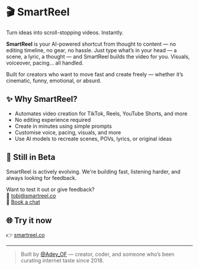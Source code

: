 # 🎬 SmartReel

Turn ideas into scroll-stopping videos. Instantly.

**SmartReel** is your AI-powered shortcut from thought to content — no editing timeline, no gear, no hassle. Just type what’s in your head — a scene, a lyric, a thought — and SmartReel builds the video for you. Visuals, voiceover, pacing... all handled.

Built for creators who want to move fast and create freely — whether it’s cinematic, funny, emotional, or absurd.

## ✨ Why SmartReel?

- Automates video creation for TikTok, Reels, YouTube Shorts, and more  
- No editing experience required  
- Create in minutes using simple prompts  
- Customise voice, pacing, visuals, and more  
- Use AI models to recreate scenes, POVs, lyrics, or original ideas

## 🧪 Still in Beta

SmartReel is actively evolving. We're building fast, listening harder, and always looking for feedback.

Want to test it out or give feedback?  
📩 [tobi@smartreel.co](mailto:tobi@smartreel.co)  
📅 [Book a chat](https://calendly.com/adeystudios/30min)

## 🌐 Try it now

👉 [smartreel.co](https://www.smartreel.co)

---

> Built by [@Adey_OF](https://twitter.com/Adey_OF) — creator, coder, and someone who’s been curating internet taste since 2018.
